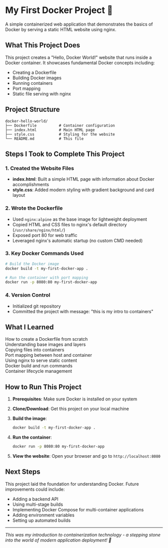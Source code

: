 # My First Docker Project 🐳

A simple containerized web application that demonstrates the basics of Docker by serving a static HTML website using nginx.

## What This Project Does

This project creates a "Hello, Docker World!" website that runs inside a Docker container. It showcases fundamental Docker concepts including:
- Creating a Dockerfile
- Building Docker images
- Running containers
- Port mapping
- Static file serving with nginx

## Project Structure

```
docker-hello-world/
├── Dockerfile          # Container configuration
├── index.html          # Main HTML page
├── style.css           # Styling for the website
└── README.md           # This file
```

## Steps I Took to Complete This Project

### 1. Created the Website Files
- **index.html**: Built a simple HTML page with information about Docker accomplishments
- **style.css**: Added modern styling with gradient background and card layout

### 2. Wrote the Dockerfile
- Used `nginx:alpine` as the base image for lightweight deployment
- Copied HTML and CSS files to nginx's default directory (`/usr/share/nginx/html/`)
- Exposed port 80 for web traffic
- Leveraged nginx's automatic startup (no custom CMD needed)

### 3. Key Docker Commands Used
```bash
# Build the Docker image
docker build -t my-first-docker-app .

# Run the container with port mapping
docker run -p 8080:80 my-first-docker-app
```

### 4. Version Control
- Initialized git repository
- Committed the project with message: "this is my intro to containers"

## What I Learned

 How to create a Dockerfile from scratch  
 Understanding base images and layers  
 Copying files into containers  
 Port mapping between host and container  
 Using nginx to serve static content  
 Docker build and run commands  
 Container lifecycle management  

## How to Run This Project

1. **Prerequisites**: Make sure Docker is installed on your system

2. **Clone/Download**: Get this project on your local machine

3. **Build the image**:
   ```bash
   docker build -t my-first-docker-app .
   ```

4. **Run the container**:
   ```bash
   docker run -p 8080:80 my-first-docker-app
   ```

5. **View the website**: Open your browser and go to `http://localhost:8080`

## Next Steps

This project laid the foundation for understanding Docker. Future improvements could include:
- Adding a backend API
- Using multi-stage builds
- Implementing Docker Compose for multi-container applications
- Adding environment variables
- Setting up automated builds

---

*This was my introduction to containerization technology - a stepping stone into the world of modern application deployment! 🚀*
